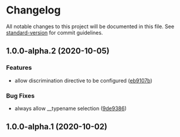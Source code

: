 # Changelog

All notable changes to this project will be documented in this file. See [standard-version](https://github.com/conventional-changelog/standard-version) for commit guidelines.

## 1.0.0-alpha.2 (2020-10-05)


### Features

* allow discrimination directive to be configured ([eb9107b](https://github.com/grapes-agency/apollo-link-local-schema/commit/eb9107b4da2500b1872ecf2086e7a1922eac72b2))


### Bug Fixes

* always allow __typename selection ([9de9386](https://github.com/grapes-agency/apollo-link-local-schema/commit/9de9386864199592271a8dc9d22a025f95863258))

## 1.0.0-alpha.1 (2020-10-02)
